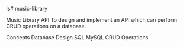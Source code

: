 ls# music-library

Music Library API
To design and implement an API which can perform CRUD operations on a database.

Concepts
Database Design
SQL
MySQL
CRUD Operations